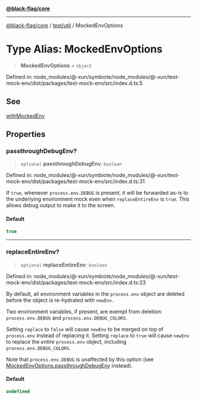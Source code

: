 [**@black-flag/core**](../../../README.md)

***

[@black-flag/core](../../../README.md) / [test/util](../README.md) / MockedEnvOptions

# Type Alias: MockedEnvOptions

> **MockedEnvOptions** = `object`

Defined in: node\_modules/@-xun/symbiote/node\_modules/@-xun/test-mock-env/dist/packages/test-mock-env/src/index.d.ts:5

## See

[withMockedEnv](../functions/withMockedEnv.md)

## Properties

### passthroughDebugEnv?

> `optional` **passthroughDebugEnv**: `boolean`

Defined in: node\_modules/@-xun/symbiote/node\_modules/@-xun/test-mock-env/dist/packages/test-mock-env/src/index.d.ts:31

If `true`, whenever `process.env.DEBUG` is present, it will be forwarded
as-is to the underlying environment mock even when `replaceEntireEnv` is
`true`. This allows debug output to make it to the screen.

#### Default

```ts
true
```

***

### replaceEntireEnv?

> `optional` **replaceEntireEnv**: `boolean`

Defined in: node\_modules/@-xun/symbiote/node\_modules/@-xun/test-mock-env/dist/packages/test-mock-env/src/index.d.ts:23

By default, all environment variables in the `process.env` object are
deleted before the object is re-hydrated with `newEnv`.

Two environment variables, if present, are exempt from deletion:
`process.env.DEBUG` and `process.env.DEBUG_COLORS`.

Setting `replace` to `false` will cause `newEnv` to be merged on top of
`process.env` instead of replacing it. Setting `replace` to `true` will
cause `newEnv` to replace the _entire_ `process.env` object, including
`process.env.DEBUG_COLORS`.

Note that `process.env.DEBUG` is unaffected by this option (see
[MockedEnvOptions.passthroughDebugEnv](#passthroughdebugenv) instead).

#### Default

```ts
undefined
```
